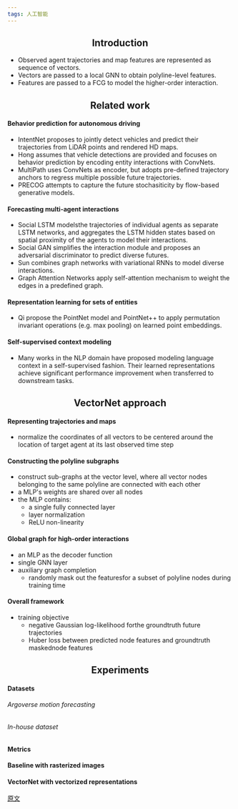```yaml
---
tags: 人工智能
---
```




## <center>Introduction</center>

* Observed agent trajectories and map features are represented as sequence of <hu>vector</hu>s.
* Vectors are passed to a local GNN to obtain polyline-level features.
* Features are passed to a FCG to model the higher-order interaction.

## <center> Related work</center>

#### Behavior prediction for autonomous driving

* <hu>IntentNet</hu> proposes to jointly detect vehicles and predict their trajectories from LiDAR points and rendered HD maps.
*   Hong assumes that vehicle detections are provided and focuses on behavior prediction by encoding entity interactions with <hu>ConvNet</hu>s.
*  <hu>MultiPath</hu> uses ConvNets as encoder, but adopts pre-defined trajectory anchors to regress multiple possible future trajectories.
* <hu>PRECOG</hu> attempts to capture the future stochasiticity by flow-based generative models. 

#### Forecasting multi-agent interactions

* <hu>Social LSTM</hu> modelsthe trajectories of individual agents as separate LSTM networks, and aggregates the LSTM hidden states based on spatial proximity of the agents to model their interactions.
* <hu>Social GAN</hu> simplifies the interaction module and proposes an adversarial discriminator to predict diverse futures.
* Sun combines graph networks with variational <hu>RNN</hu>s to model diverse interactions.
* <hu>Graph Attention Networks</hu> apply self-attention mechanism to weight the edges in a predefined graph.

#### Representation learning for sets of entities

* Qi propose the <hu>PointNet</hu> model and PointNet++ to apply permutation invariant operations (e.g. max pooling) on learned point embeddings.

#### Self-supervised context modeling

* Many works in the NLP domain have proposed modeling language context in a self-supervised fashion. Their learned representations achieve significant performance improvement when transferred to downstream tasks.

## <center>VectorNet approach</center>

####  Representing trajectories and maps

* <hu>normalize</hu> the coordinates of all vectors to be centered around the location of target agent at its last observed time step

####  Constructing the polyline subgraphs

* construct <hu>sub-graphs</hu> at the vector level, where all vector nodes belonging to the same polyline are connected with each other
* a MLP's weights are shared over all nodes
* the MLP contains:
  * a single fully connected layer
  * layer normalization
  * ReLU non-linearity

####  Global graph for high-order interactions

* an MLP as the decoder function
* single GNN layer
* auxiliary graph completion
  * randomly mask out the featuresfor a subset of polyline nodes during training time

####  Overall framework

* training objective
  * negative Gaussian log-likelihood forthe groundtruth future trajectories
  * Huber loss between predicted node features and groundtruth maskednode features

## <center>Experiments</center>

#### Datasets

###### Argoverse motion forecasting

###### In-house dataset

#### Metrics

#### Baseline with rasterized images

#### VectorNet with vectorized representations



[原文](https://openaccess.thecvf.com/content_CVPR_2020/papers/Gao_VectorNet_Encoding_HD_Maps_and_Agent_Dynamics_From_Vectorized_Representation_CVPR_2020_paper.pdf)